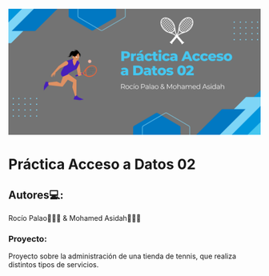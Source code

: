 ![](./img/banner.png)
# Práctica Acceso a Datos 02

## Autores💻:
Rocío Palao🙋🏻‍♀️ & Mohamed Asidah🙋🏽‍♂️

### Proyecto:
Proyecto sobre la administración de una tienda de tennis, que realiza distintos tipos de servicios.
